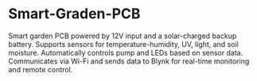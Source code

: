 # Smart-Graden-PCB
Smart garden PCB powered by 12V input and a solar-charged backup battery. Supports sensors for temperature-humidity, UV, light, and soil moisture. Automatically controls pump and LEDs based on sensor data. Communicates via Wi-Fi and sends data to Blynk for real-time monitoring and remote control.
